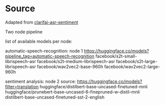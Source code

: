 # Source
Adapted from [clarifai-asr-sentiment](https://clarifai.com/clarifai/main/workflows/asr-sentiment)


Two node pipeline

list of available models per node:

automatic-speech-recognition: node 1
https://huggingface.co/models?pipeline_tag=automatic-speech-recognition
facebook/s2t-small-librispeech-asr
facebook/s2t-medium-librispeech-asr
facebook/s2t-large-librispeech-asr
facebook/wav2vec2-base-960h
facebook/wav2vec2-large-960h

sentiment analysis: node 2
source: https://huggingface.co/models?filter=translation
huggingface/distilbert-base-uncased-finetuned-mnli
huggingface/prunebert-base-uncased-6-finepruned-w-distil-mnli
distilbert-base-uncased-finetuned-sst-2-english